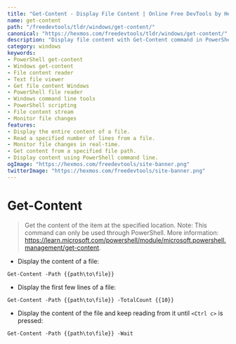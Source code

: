 ```yaml
---
title: "Get-Content - Display File Content | Online Free DevTools by Hexmos"
name: get-content
path: "/freedevtools/tldr/windows/get-content/"
canonical: "https://hexmos.com/freedevtools/tldr/windows/get-content/"
description: "Display file content with Get-Content command in PowerShell. Read entire files, specific lines, or monitor changes in real-time. Free online tool, no registration required."
category: windows
keywords:
- PowerShell get-content
- Windows get-content
- File content reader
- Text file viewer
- Get file content Windows
- PowerShell file reader
- Windows command line tools
- PowerShell scripting
- File content stream
- Monitor file changes
features:
- Display the entire content of a file.
- Read a specified number of lines from a file.
- Monitor file changes in real-time.
- Get content from a specified file path.
- Display content using PowerShell command line.
ogImage: "https://hexmos.com/freedevtools/site-banner.png"
twitterImage: "https://hexmos.com/freedevtools/site-banner.png"
---
```


# Get-Content

> Get the content of the item at the specified location.
> Note: This command can only be used through PowerShell.
> More information: <https://learn.microsoft.com/powershell/module/microsoft.powershell.management/get-content>.

- Display the content of a file:

`Get-Content -Path {{path\to\file}}`

- Display the first few lines of a file:

`Get-Content -Path {{path\to\file}} -TotalCount {{10}}`

- Display the content of the file and keep reading from it until `<Ctrl c>` is pressed:

`Get-Content -Path {{path\to\file}} -Wait`
